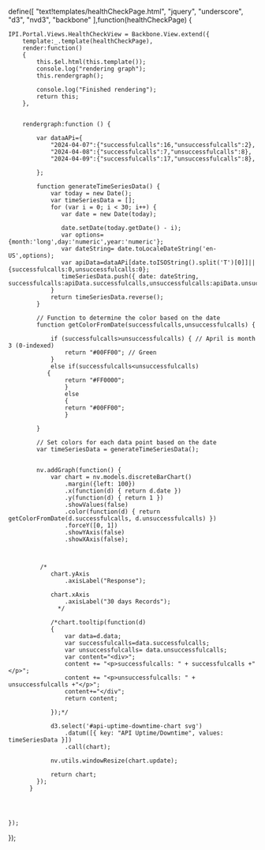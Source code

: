 
define([
	"text!templates/healthCheckPage.html",
	"jquery",
	"underscore",
    "d3",
    "nvd3",
	"backbone"
],function(healthCheckPage)
{

	
	IPI.Portal.Views.HealthCheckView = Backbone.View.extend({
		template:_.template(healthCheckPage),
		render:function()
		{
			this.$el.html(this.template());
			console.log("rendering graph");
			this.rendergraph();
		
			console.log("Finished rendering");
			return this;
		},
		

		rendergraph:function () {
			
			var dataAPi={
				"2024-04-07":{"successfulcalls":16,"unsuccessfulcalls":2},
				"2024-04-08":{"successfulcalls":7,"unsuccessfulcalls":8},
				"2024-04-09":{"successfulcalls":17,"unsuccessfulcalls":8},
				
			};
	
			function generateTimeSeriesData() {
			    var today = new Date();
			    var timeSeriesData = [];
			    for (var i = 0; i < 30; i++) {
			       var date = new Date(today);
			        
			       date.setDate(today.getDate() - i);
			       var options={month:'long',day:'numeric',year:'numeric'};
			       var dateString= date.toLocaleDateString('en-US',options);
			       var apiData=dataAPi[date.toISOString().split('T')[0]]|| {successfulcalls:0,unsuccessfulcalls:0};
			       timeSeriesData.push({ date: dateString, successfulcalls:apiData.successfulcalls,unsuccessfulcalls:apiData.unsuccessfulcalls});
			    }
			    return timeSeriesData.reverse();
			}
			
			// Function to determine the color based on the date
			function getColorFromDate(successfulcalls,unsuccessfulcalls) {
			
			    if (successfulcalls>unsuccessfulcalls) { // April is month 3 (0-indexed)
			        return "#00FF00"; // Green
			    } 
			    else if(successfulcalls<unsuccessfulcalls)
			   {
			        return "#FF0000";
			        }
			        else
			        {
			        return "#00FF00";
			        }
			    
			}
			
			// Set colors for each data point based on the date
			var timeSeriesData = generateTimeSeriesData();
			
					
			nv.addGraph(function() {
			    var chart = nv.models.discreteBarChart()
			        .margin({left: 100}) 
			        .x(function(d) { return d.date }) 
			        .y(function(d) { return 1 }) 
			        .showValues(false) 
			        .color(function(d) { return getColorFromDate(d.successfulcalls, d.unsuccessfulcalls) }) 
			        .forceY([0, 1]) 
			        .showYAxis(false)
			        .showXAxis(false);
			       
			        
			       
			 /*       
			    chart.yAxis
			        .axisLabel("Response");
			        
			    chart.xAxis
			        .axisLabel("30 days Records");
			      */
			   
			    /*chart.tooltip(function(d)
			    {
					var data=d.data;
					var successfulcalls=data.successfulcalls;
					var unsuccessfulcalls= data.unsuccessfulcalls;
					var content="<div>";
					content += "<p>successfulcalls: " + successfulcalls +"</p>";
					content += "<p>unsuccessfulcalls: " + unsuccessfulcalls +"</p>";
					content+="</div";
					return content;
					
				});*/
			
			    d3.select('#api-uptime-downtime-chart svg')
			        .datum([{ key: "API Uptime/Downtime", values: timeSeriesData }])
			        .call(chart);
			
			    nv.utils.windowResize(chart.update);
			
			    return chart;
			});
          }	
          
         
    

	});
	
});
		
